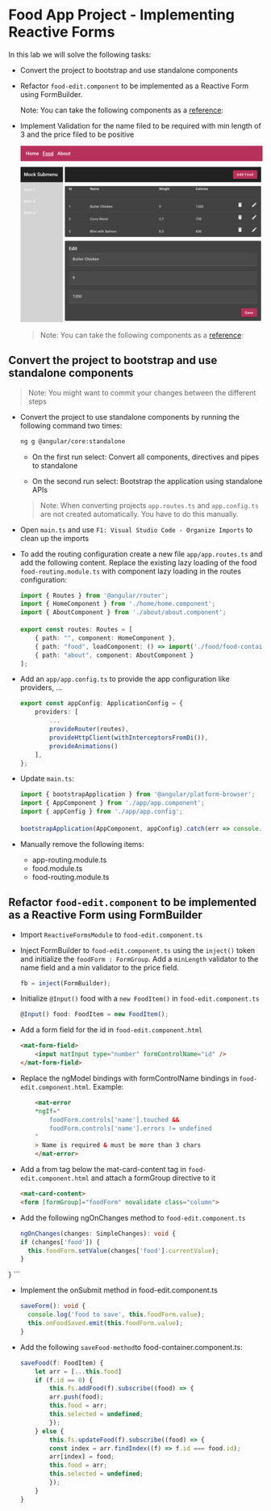 # Food App Project - Implementing Reactive Forms

In this lab we will solve the following tasks:

- Convert the project to bootstrap and use standalone components

- Refactor `food-edit.component` to be implemented as a Reactive Form using FormBuilder.

    Note: You can take the following components as a [reference](../../demos/01-components/02-component-forms/src/app/demos/samples/forms-builder/):

- Implement Validation for the name filed to be required with min length of 3 and the price filed to be positive

    ![edit-form](_images/edit-form.png)

    > Note: You can take the following components as a [reference](../../demos/01-components/02-component-forms/src/app/demos/samples/validaton-intro):

## Convert the project to bootstrap and use standalone components

>Note: You might want to commit your changes between the different steps

- Convert the project to use standalone components by running the following command two times:    

    ```bash
    ng g @angular/core:standalone
    ```    

    - On the first run select: Convert all components, directives and pipes to standalone

    - On the second run select: Bootstrap the application using standalone APIs

    >Note: When converting projects `app.routes.ts` and `app.config.ts` are not created automatically. You have to do this manually.

- Open `main.ts` and use `F1: Visual Studio Code - Organize Imports` to clean up the imports

- To add the routing configuration create a new file `app/app.routes.ts` and add the following content. Replace the existing lazy loading of the food `food-routing.module.ts` with component lazy loading in the routes configuration:

    ```typescript
    import { Routes } from '@angular/router';
    import { HomeComponent } from './home/home.component';
    import { AboutComponent } from './about/about.component';

    export const routes: Routes = [
        { path: "", component: HomeComponent },
        { path: "food", loadComponent: () => import('./food/food-container/food-container.component').then(m => m.FoodContainerComponent) },
        { path: "about", component: AboutComponent }
    ];
    ```

- Add an `app/app.config.ts` to provide the app configuration like providers, ...

    ```typescript
    export const appConfig: ApplicationConfig = {
        providers: [
            ...
            provideRouter(routes),
            provideHttpClient(withInterceptorsFromDi()),
            provideAnimations()
        ],
    };
    ```

- Update `main.ts`:

    ```typescript
    import { bootstrapApplication } from '@angular/platform-browser';
    import { AppComponent } from './app/app.component';
    import { appConfig } from './app/app.config';

    bootstrapApplication(AppComponent, appConfig).catch(err => console.error(err));
    ```

- Manually remove the following items:

    - app-routing.module.ts
    - food.module.ts
    - food-routing.module.ts    
    
## Refactor `food-edit.component` to be implemented as a Reactive Form using FormBuilder

-   Import `ReactiveFormsModule` to `food-edit.component.ts`

-   Inject FormBuilder to `food-edit.component.ts` using the `inject()` token and initialize the `foodForm : FormGroup`. Add a `minLength` validator to the name field and a min validator to the price field.

    ```typescript
    fb = inject(FormBuilder);
    ```

-   Initialize `@Input()` food with a `new FoodItem()` in `food-edit.component.ts`

    ```typescript
    @Input() food: FoodItem = new FoodItem();
    ```

-   Add a form field for the id in `food-edit.component.html`

    ```html
    <mat-form-field>
        <input matInput type="number" formControlName="id" />
    </mat-form-field>
    ```

-   Replace the ngModel bindings with formControlName bindings in `food-edit.component.html`. Example:

    ```html
        <mat-error
        *ngIf="
            foodForm.controls['name'].touched &&
            foodForm.controls['name'].errors != undefined
        "
        > Name is required & must be more than 3 chars
        </mat-error>
    ```

-   Add a from tag below the mat-card-content tag in `food-edit.component.html` and attach a formGroup directive to it

    ```html
    <mat-card-content>
    <form [formGroup]="foodForm" novalidate class="column">
    ```

-   Add the following ngOnChanges method to `food-edit.component.ts`

    ```typescript
    ngOnChanges(changes: SimpleChanges): void {
    if (changes['food']) {
      this.foodForm.setValue(changes['food'].currentValue);
    }
  }
    ```

-   Implement the onSubmit method in food-edit.component.ts

    ```typescript
    saveForm(): void {
      console.log('food to save', this.foodForm.value);
      this.onFoodSaved.emit(this.foodForm.value);
    }
    ```

-   Add the following `saveFood-method`to food-container.component.ts:

    ```typescript
    saveFood(f: FoodItem) {
        let arr = [...this.food]
        if (f.id == 0) {
            this.fs.addFood(f).subscribe((food) => {
            arr.push(food);
            this.food = arr;
            this.selected = undefined;
            });
        } else {
            this.fs.updateFood(f).subscribe((food) => {
            const index = arr.findIndex((f) => f.id === food.id);
            arr[index] = food;
            this.food = arr;
            this.selected = undefined;
            });
        }
    }
    ```


